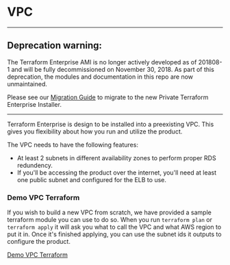 # VPC

-----

## Deprecation warning:

The Terraform Enterprise AMI is no longer actively developed as of 201808-1 and will be fully decommissioned on November 30, 2018. As part of this deprecation, the modules and documentation in this repo are now unmaintained.

Please see our [Migration Guide](https://www.terraform.io/docs/enterprise/private/migrate.html) to migrate to the new Private Terraform Enterprise Installer.

-----

Terraform Enterprise is design to be installed into a preexisting VPC. This
gives you flexibility about how you run and utilize the product.

The VPC needs to have the following features:

* At least 2 subnets in different availability zones to perform proper RDS
  redundency.
* If you'll be accessing the product over the internet, you'll need at least
  one public subnet and configured for the ELB to use.


### Demo VPC Terraform

If you wish to build a new VPC from scratch, we have provided a sample
terraform module you can use to do so. When you run `terraform plan` or
`terraform apply` it will ask you what to call the VPC and what AWS region to
put it in. Once it's finished applying, you can use the subnet ids it outputs
to configure the product.

[Demo VPC Terraform](./demo-base-vpc)
